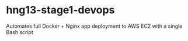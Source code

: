 # hng13-stage1-devops
Automates full Docker + Nginx app deployment to AWS EC2 with a single Bash script
